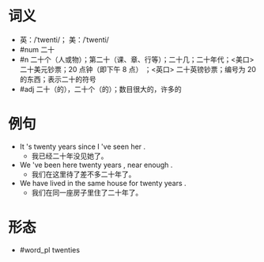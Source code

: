 # 词义
- 英：/ˈtwenti/； 美：/ˈtwenti/
- #num 二十
- #n 二十个（人或物）；第二十（课、章、行等）；二十几；二十年代；<美口> 二十美元钞票；20 点钟（即下午 8 点） ；<英口> 二十英镑钞票；编号为 20 的东西；表示二十的符号
- #adj 二十（的），二十个（的）；数目很大的，许多的
# 例句
- It 's twenty years since I 've seen her .
	- 我已经二十年没见她了。
- We 've been here twenty years , near enough .
	- 我们在这里待了差不多二十年了。
- We have lived in the same house for twenty years .
	- 我们在同一座房子里住了二十年了。
# 形态
- #word_pl twenties
